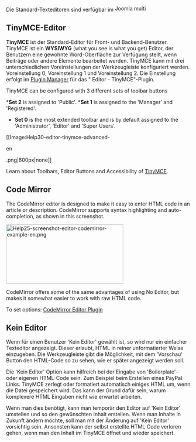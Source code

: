 <!-- Filename: Content_editors / Display title: Standard-Editoren -->

Die Standard-Texteditoren sind verfügbar im
<img src="https://docs.joomla.org/images/7/7b/Compat_icon_CMS.png"
decoding="async" data-file-width="87" data-file-height="17" width="87"
height="17" alt="Joomla multi" />

## TinyMCE-Editor

**TinyMCE** ist der Standard-Editor für Front- und Backend-Benutzer.
TinyMCE ist ein **WYSIWYG** (what you see is what you get) Editor, der
Benutzern eine gewohnte Word-Oberfläche zur Verfügung stellt, wenn
Beiträge oder andere Elemente bearbeitet werden. TinyMCE kann mit drei
unterschiedlichen Voreinstellungen der Werkzeugleiste konfiguriert
werden. Voreinstellung 0, Voreinstellung 1 und Voreinstellung 2. Die
Einstellung erfolgt im [Plugin
Manager](https://docs.joomla.org/Help30:Extensions_Plugin_Manager "Special:MyLanguage/Help30:Extensions Plugin Manager")
für das " Editor - TinyMCE"-Plugin.

TinyMCE can be configured with 3 different sets of toolbar buttons

\***Set 2** is assigned to 'Public'. \***Set 1** is assigned to the
'Manager' and 'Registered'.

- **Set 0** is the most extended toolbar and is by default assigned to
  the 'Administrator', 'Editor' and 'Super Users'.

\[\[Image:Help30-editor-tinymce-advanced-

en

.png\|600px\|none\]\]

Learn about Toolbars, Editor Buttons and Accessibility of
[TinyMCE](https://docs.joomla.org/Chunk30:TinyMCE "Special:MyLanguage/Chunk30:TinyMCE").

## Code Mirror

The CodeMirror editor is designed to make it easy to enter HTML code in
an article or description. CodeMirror supports syntax highlighting and
auto-completion, as shown in this screenshot.

<img
src="https://docs.joomla.org/images/thumb/e/e2/Help25-screenshot-editor-codemirror-example-en.png/320px-Help25-screenshot-editor-codemirror-example-en.png"
decoding="async"
srcset="https://docs.joomla.org/images/e/e2/Help25-screenshot-editor-codemirror-example-en.png 1.5x"
data-file-width="326" data-file-height="165" width="320" height="162"
alt="Help25-screenshot-editor-codemirror-example-en.png" />

CodeMirror offers some of the same advantages of using No Editor, but
makes it somewhat easier to work with raw HTML code.

To set options: [CodeMirror Editor
Plugin](https://docs.joomla.org/Help310:Extensions_Plugin_Manager_Edit#Editor_-_CodeMirror "Special:MyLanguage/Help310:Extensions Plugin Manager Edit")

## Kein Editor

Wenn für einen Benutzer 'Kein Editor' gewählt ist, so wird nur ein
einfacher Texteditor angezeigt. Dieser erlaubt, HTML in reiner
unformatierter Weise einzugeben. Die Werkzeugleiste gibt die
Möglichkeit, mit dem 'Vorschau' Button den HTML-Code so zu sehen, wie er
später angezeigt werden soll.

Die 'Kein Editor' Option kann hilfreich bei der Eingabe von
'Boilerplate'- oder eigenen HTML-Code sein. Zum Beispiel beim Erstellen
eines PayPal Links. TinyMCE zerlegt oder formatiert automatisch einiges
HTML um, wenn die Datei gespeichert wird. Das kann der Grund dafür sein,
warum komplexere HTML Eingaben nicht wie erwartet arbeiten.

Wenn man dies benötigt, kann man temporär den Editor auf 'Kein Editor'
umstellen und so den gewünschten Inhalt erstellen. Wenn man Inhalte in
Zukunft ändern möchte, soll man mit der Änderung auf 'Kein Editor'
vorsichtig sein. Ansonsten kann der selbst erstellte HTML Code verloren
gehen, wenn man den Inhalt im TinyMCE öffnet und wieder speichert.
